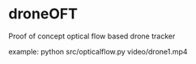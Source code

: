 # droneOFT
Proof of concept optical flow based drone tracker

example: python src/opticalflow.py video/drone1.mp4
